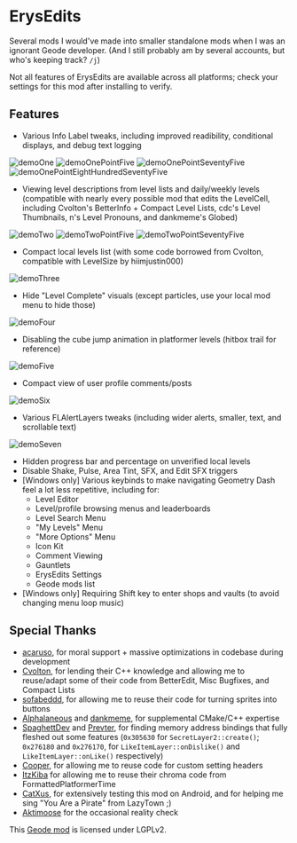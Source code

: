 # ErysEdits
Several mods I would've made into smaller standalone mods when I was an ignorant Geode developer. (And I still probably am by several accounts, but who's keeping track? `/j`)

Not all features of ErysEdits are available across all platforms; check your settings for this mod after installing to verify.

## Features
- Various Info Label tweaks, including improved readibility, conditional displays, and debug text logging

![demoOne](https://github.com/RayDeeUx/ErysEdits/blob/main/resources/demoOne.png)
![demoOnePointFive](https://github.com/RayDeeUx/ErysEdits/blob/main/resources/demoOnePointFive.png)
![demoOnePointSeventyFive](https://github.com/RayDeeUx/ErysEdits/blob/main/resources/demoOnePointSeventyFive.png)
![demoOnePointEightHundredSeventyFive](https://github.com/RayDeeUx/ErysEdits/blob/main/resources/demoOnePointEightHundredSeventyFive.png)

- Viewing level descriptions from level lists and daily/weekly levels (compatible with nearly every possible mod that edits the LevelCell, including Cvolton's BetterInfo + Compact Level Lists, cdc's Level Thumbnails, n's Level Pronouns, and dankmeme's Globed)

![demoTwo](https://github.com/RayDeeUx/ErysEdits/blob/main/resources/demoTwo.png)
![demoTwoPointFive](https://github.com/RayDeeUx/ErysEdits/blob/main/resources/demoTwoPointFive.png)
![demoTwoPointSeventyFive](https://github.com/RayDeeUx/ErysEdits/blob/main/resources/demoTwoPointSeventyFive.png)

- Compact local levels list (with some code borrowed from Cvolton, compatible with LevelSize by hiimjustin000)

![demoThree](https://github.com/RayDeeUx/ErysEdits/blob/main/resources/demoThree.png)

- Hide "Level Complete" visuals (except particles, use your local mod menu to hide those)

![demoFour](https://github.com/RayDeeUx/ErysEdits/blob/main/resources/demoFour.png)

- Disabling the cube jump animation in platformer levels (hitbox trail for reference)

![demoFive](https://github.com/RayDeeUx/ErysEdits/blob/main/resources/demoFive.png)

- Compact view of user profile comments/posts

![demoSix](https://github.com/RayDeeUx/ErysEdits/blob/main/resources/demoSix.png)

- Various FLAlertLayers tweaks (including wider alerts, smaller, text, and scrollable text)

![demoSeven](https://github.com/RayDeeUx/ErysEdits/blob/main/resources/demoSeven.png)

- Hidden progress bar and percentage on unverified local levels
- Disable Shake, Pulse, Area Tint, SFX, and Edit SFX triggers
- [Windows only] Various keybinds to make navigating Geometry Dash feel a lot less repetitive, including for:
	- Level Editor
	- Level/profile browsing menus and leaderboards
	- Level Search Menu
	- "My Levels" Menu
	- "More Options" Menu
	- Icon Kit
	- Comment Viewing
	- Gauntlets
	- ErysEdits Settings
	- Geode mods list
- [Windows only] Requiring Shift key to enter shops and vaults (to avoid changing menu loop music)

## Special Thanks
- [acaruso](https://gdbrowser.com/u/25012294), for moral support + massive optimizations in codebase during development
- [Cvolton](https://gdbrowser.com/u/761691), for lending their C++ knowledge and allowing me to reuse/adapt some of their code from BetterEdit, Misc Bugfixes, and Compact Lists
- [sofabeddd](https://gdbrowser.com/u/7976112), for allowing me to reuse their code for turning sprites into buttons
- [Alphalaneous](https://gdbrowser.com/u/1139015) and [dankmeme](https://gdbrowser.com/u/9735891), for supplemental CMake/C++ expertise
- [SpaghettDev](https://gdbrowser.com/u/7670168) and [Prevter](https://gdbrowser.com/u/7696536), for finding memory address bindings that fully fleshed out some features (`0x305630` for `SecretLayer2::create()`;  `0x276180` and `0x276170`, for `LikeItemLayer::onDislike()` and `LikeItemLayer::onLike()` respectively)
- [Cooper](https://gdbrowser.com/u/21207551), for allowing me to reuse code for custom setting headers
- [ItzKiba](https://gdbrowser.com/u/4569963) for allowing me to reuse their chroma code from FormattedPlatformerTime
- [CatXus](https://gdbrowser.com/u/14467409), for extensively testing this mod on Android, and for helping me sing "You Are a Pirate" from LazyTown ;)
- [Aktimoose](https://gdbrowser.com/u/925143) for the occasional reality check

This [Geode mod](https://geode-sdk.org) is licensed under LGPLv2.